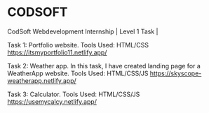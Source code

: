 # CODSOFT
CodSoft Webdevelopment Internship | Level 1 Task |

Task 1: Portfolio website.
        Tools Used: HTML/CSS
        https://itsmyportfolio11.netlify.app/

Task 2: Weather app.
       In this task, I have created landing page for a WeatherApp website.
       Tools Used: HTML/CSS/JS
       https://skyscope-weatherapp.netlify.app/

Task 3: Calculator.
        Tools Used: HTML/CSS/JS
        https://usemycalcy.netlify.app/
